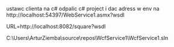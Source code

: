 ustawc clienta na c#
odpalic c# project i dac adress w env na http://localhost:54397/WebService1.asmx?wsdl

URL=http://localhost:8082/square?wsdl

C:\Users\ArturZiemba\source\repos\WcfService1\WcfService1.sln